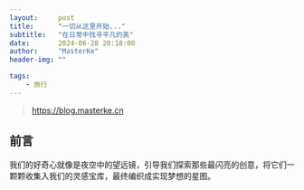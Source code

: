 ```yaml
---
layout:     post
title:      "一切从这里开始..."
subtitle:   "在日常中找寻平凡的美"
date:       2024-06-28 20:18:00
author:     "MasterKe"
header-img: ""

tags:
    - 旅行
---
```


> https://blog.masterke.cn


## 前言

我们的好奇心就像是夜空中的望远镜，引导我们探索那些最闪亮的创意，将它们一颗颗收集入我们的灵感宝库，最终编织成实现梦想的星图。